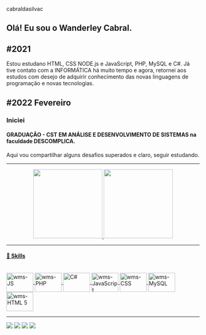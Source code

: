 cabraldasilvac
## Olá! Eu sou o Wanderley Cabral. </br>
<h2>#2021</h2>Estou estudano HTML, CSS NODE.js e JavaScript, PHP, MySQL e C#.
Já tive contato com a INFORMÁTICA há muito tempo e agora, retornei aos estudos com desejo de adquirir conhecimento das novas linguagens de programação e novas tecnologias.
<h2>#2022 Fevereiro</h2> <h3>Iniciei</h3> <h4>GRADUAÇÃO - CST EM ANÁLISE E DESENVOLVIMENTO DE SISTEMAS na faculdade DESCOMPLICA.</h4>
Aqui vou compartilhar alguns desafios superados e claro, seguir estudando.
<hr>
<div align="center">
  <a href="https://github.com/cabraldasilvac">
  <img height="180em" src="https://github-readme-stats.vercel.app/api?username=cabraldasilvac&show_icons=true&theme=dracula&include_all_commits=true&count_private=true"/>
  <img height="180em" src="https://github-readme-stats.vercel.app/api/top-langs/?username=cabraldasilvac&layout=compact&langs_count=7&theme=dracula"/>
</div>
<hr>
  
<h4>🚀 Skills</h4>
  <div style="display: inline_block"><br>
    <img align="center" alt="wms-JS" height="50" width="70" src="https://img.shields.io/badge/Node.js-43853D?style=for-the-badge&logo=node.js&logoColor=white">   
    <img align="center" alt="wms-PHP" height="50" width="70" src="https://img.shields.io/badge/PHP-777BB4?style=for-the-badge&logo=php&logoColor=white">
    <img align="center"alt="C#" height="50" width="70" src="https://img.shields.io/badge/C%23-239120?style=for-the-badge&logo=c-sharp&logoColor=white">
    <img align="center" alt="wms-JavaScript" height="50" width="70" src="https://img.shields.io/badge/JavaScript-F7DF1E?style=for-the-badge&logo=javascript&logoColor=white">
    <img align="center" alt="wms-CSS" height="50" width="70" src="https://img.shields.io/badge/CSS-239120?&style=for-the-badge&logo=css3&logoColor=white">
    <img align="center" alt="wms-MySQL" height="50" width="70" src="https://img.shields.io/badge/MySQL-00000F?style=for-the-badge&logo=mysql&logoColor=white">  
    <img align="center" alt="wms-HTML 5" height="50"width="70"src="https://img.shields.io/badge/HTML-239120?style=for-the-badge&logo=html5&logoColor=white">
</div>
  
<hr>
 
<div> 
  <a href="https://instagram.com/pr.wanderley_cabral" target="_blank"><img src="https://img.shields.io/badge/-Instagram-%23E4405F?style=for-the-badge&logo=instagram&logoColor=white" target="_blank"></a>
    <a href="https://www.twitter.com/wanderleycabral/" target="_blank"><img src="https://img.shields.io/badge/-Twitter-%230077B5?style=for-the-badge&logo=twitter&logoColor=white%22%20target=%22_blank"></a> 
  <a href = "mailto:wcabraldasilvac@gmail.com"><img src="https://img.shields.io/badge/Gmail-D14836?style=for-the-badge&logo=gmail&logoColor=white"></a>
  <a href="https://www.linkedin.com/in/cabraldasilvac/" target="_blank"><img src="https://img.shields.io/badge/-LinkedIn-%230077B5?style=for-the-badge&logo=linkedin&logoColor=white" target="_blank"></a> 
 
 

